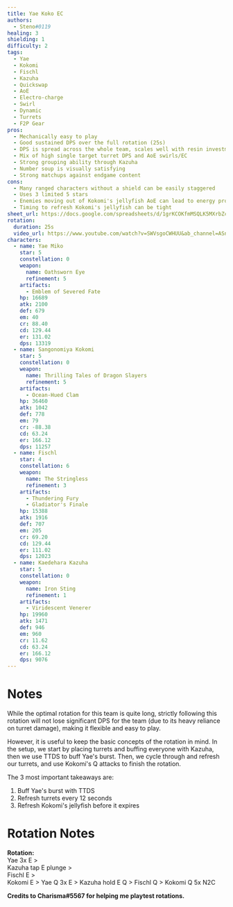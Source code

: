 ```yaml
---
title: Yae Koko EC
authors:
  - Steno#0119
healing: 3
shielding: 1
difficulty: 2
tags:
  - Yae
  - Kokomi
  - Fischl
  - Kazuha
  - Quickswap
  - AoE
  - Electro-charge
  - Swirl
  - Dynamic
  - Turrets
  - F2P Gear
pros:
  - Mechanically easy to play
  - Good sustained DPS over the full rotation (25s)
  - DPS is spread across the whole team, scales well with resin investment into everyone
  - Mix of high single target turret DPS and AoE swirls/EC
  - Strong grouping ability through Kazuha
  - Number soup is visually satisfying
  - Strong matchups against endgame content
cons:
  - Many ranged characters without a shield can be easily staggered
  - Uses 3 limited 5 stars
  - Enemies moving out of Kokomi's jellyfish AoE can lead to energy problems
  - Timing to refresh Kokomi's jellyfish can be tight
sheet_url: https://docs.google.com/spreadsheets/d/1grKCOKfmMSQLK5MXrbZctcr055apJDpFmKhwmK-8lDA/edit?usp=sharing
rotation:
  duration: 25s
  video_url: https://www.youtube.com/watch?v=SWVsgoCWHUU&ab_channel=ASnowOwI
characters:
  - name: Yae Miko
    star: 5
    constellation: 0
    weapon:
      name: Oathsworn Eye
      refinement: 5
    artifacts:
      - Emblem of Severed Fate
    hp: 16689
    atk: 2100
    def: 679
    em: 40
    cr: 88.40
    cd: 129.44
    er: 131.02
    dps: 13319
  - name: Sangonomiya Kokomi
    star: 5
    constellation: 0
    weapon:
      name: Thrilling Tales of Dragon Slayers
      refinement: 5
    artifacts:
      - Ocean-Hued Clam
    hp: 36460
    atk: 1042
    def: 778
    em: 79
    cr: -88.38
    cd: 63.24
    er: 166.12
    dps: 11257
  - name: Fischl
    star: 4
    constellation: 6
    weapon:
      name: The Stringless
      refinement: 3
    artifacts:
      - Thundering Fury
      - Gladiator's Finale
    hp: 15388
    atk: 1916
    def: 707
    em: 205
    cr: 69.20
    cd: 129.44
    er: 111.02
    dps: 12023
  - name: Kaedehara Kazuha
    star: 5
    constellation: 0
    weapon:
      name: Iron Sting
      refinement: 1
    artifacts:
      - Viridescent Venerer
    hp: 19960
    atk: 1471
    def: 946
    em: 960
    cr: 11.62
    cd: 63.24
    er: 166.12
    dps: 9076
---
```


# **Notes**

While the optimal rotation for this team is quite long, strictly following this rotation will not lose significant DPS for the team (due to its heavy reliance on turret damage), making it flexible and easy to play.

However, it is useful to keep the basic concepts of the rotation in mind. In the setup, we start by placing turrets and buffing everyone with Kazuha, then we use TTDS to buff Yae's burst. Then, we cycle through and refresh our turrets, and use Kokomi's Q attacks to finish the rotation. 

The 3 most important takeaways are:
1. Buff Yae's burst with TTDS
2. Refresh turrets every 12 seconds
3. Refresh Kokomi's jellyfish before it expires

# **Rotation Notes**

**Rotation:**  
Yae 3x E >  
Kazuha tap E plunge >  
Fischl E >  
Kokomi E >
Yae Q 3x E >
Kazuha hold E Q >
Fischl Q >
Kokomi Q 5x N2C

**Credits to Charisma#5567 for helping me playtest rotations.**
